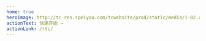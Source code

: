 ```yaml
---
home: true
heroImage: http://tc-res.speiyou.com/tcwebsite/prod/static/media/1-02.cee09a1e.png
actionText: 快速开始 →
actionLink: /rtc/
---
```

